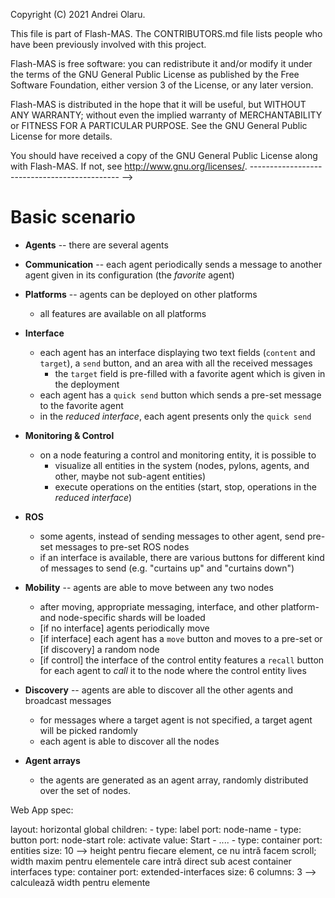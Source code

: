 Copyright (C) 2021 Andrei Olaru.

This file is part of Flash-MAS. The CONTRIBUTORS.md file lists people who have been previously involved with this project.

Flash-MAS is free software: you can redistribute it and/or modify it under the terms of the GNU General Public License as published by the Free Software Foundation, either version 3 of the License, or any later version.

Flash-MAS is distributed in the hope that it will be useful, but WITHOUT ANY WARRANTY; without even the implied warranty of MERCHANTABILITY or FITNESS FOR A PARTICULAR PURPOSE.  See the GNU General Public License for more details.

You should have received a copy of the GNU General Public License along with Flash-MAS.  If not, see <http://www.gnu.org/licenses/>.
--------------------------------------------- -->
# Basic scenario


* **Agents** -- there are several agents
* **Communication** -- each agent periodically sends a message to another agent given in its configuration (the *favorite* agent)
* **Platforms** -- agents can be deployed on other platforms

    * all features are available on all platforms

* **Interface**

    * each agent has an interface displaying two text fields (`content` and `target`), a `send` button, and an area with all the received messages
      * the `target` field is pre-filled with a favorite agent which is given in the deployment
    * each agent has a `quick send` button which sends a pre-set message to the favorite agent
    * in the *reduced interface*, each agent presents only the `quick send`
    
* **Monitoring & Control**

    * on a node featuring a control and monitoring entity, it is possible to
      * visualize all entities in the system (nodes, pylons, agents, and other, maybe not sub-agent entities)
      * execute operations on the entities (start, stop, operations in the *reduced interface*) 

* **ROS**

    * some agents, instead of sending messages to other agent, send pre-set messages to pre-set ROS nodes
    * if an interface is available, there are various buttons for different kind of messages to send (e.g. "curtains up" and "curtains down")
    
* **Mobility** -- agents are able to move between any two nodes

    * after moving, appropriate messaging, interface, and other platform- and node-specific shards will be loaded
    * [if no interface] agents periodically move
    * [if interface] each agent has a `move` button and moves to a pre-set or [if discovery] a random node
    * [if control] the interface of the control entity features a `recall` button for each agent to *call* it to the node where the control entity lives

* **Discovery** -- agents are able to discover all the other agents and broadcast messages

    * for messages where a target agent is not specified, a target agent will be picked randomly
    * each agent is able to discover all the nodes

* **Agent arrays**

    * the agents are generated as an agent array, randomly distributed over the set of nodes. 





Web App spec:

layout: horizontal
global
  children:
    - type: label
      port: node-name
    - type: button
      port: node-start
      role: activate
      value: Start
    - ....
    - type: container
      port: entities
      size: 10 --> height pentru fiecare element, ce nu intră facem scroll; width maxim pentru elementele care intră direct sub acest container
interfaces
  type: container
  port: extended-interfaces
  size: 6
  columns: 3 --> calculează width pentru elemente
